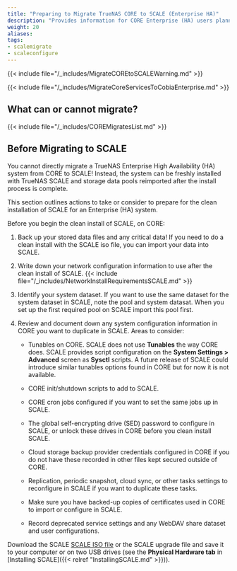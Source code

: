 ```yaml
---
title: "Preparing to Migrate TrueNAS CORE to SCALE (Enterprise HA)"
description: "Provides information for CORE Enterprise (HA) users planning to migrate to SCALE and what you need to know and have ready before beginning the one-way process."
weight: 20
aliases:
tags:
- scalemigrate
- scaleconfigure
---
```




{{< include file="/_includes/MigrateCOREtoSCALEWarning.md" >}}

{{< include file="/_includes/MigrateCoreServicesToCobiaEnterprise.md" >}}

## What can or cannot migrate?

{{< include file="/_includes/COREMigratesList.md" >}}

## Before Migrating to SCALE

You cannot directly migrate a TrueNAS Enterprise High Availability (HA) system from CORE to SCALE!
Instead, the system can be freshly installed with TrueNAS SCALE and storage data pools reimported after the install process is complete.

This section outlines actions to take or consider to prepare for the clean installation of SCALE for an Enterprise (HA) system.

Before you begin the clean install of SCALE, on CORE:

1. Back up your stored data files and any critical data!
   If you need to do a clean install with the SCALE <file>iso</file> file, you can import your data into SCALE.

2. Write down your network configuration information to use after the clean install of SCALE.
   {{< include file="/_includes/NetworkInstallRequirementsSCALE.md" >}}

3. Identify your system dataset.
   If you want to use the same dataset for the system dataset in SCALE, note the pool and system datasat.
   When you set up the first required pool on SCALE import this pool first.

4. Review and document down any system configuration information in CORE you want to duplicate in SCALE. Areas to consider:

   * Tunables on CORE.
     SCALE does not use **Tunables** the way CORE does. SCALE provides script configuration on the **System Settings > Advanced** screen as **Sysctl** scripts.
     A future release of SCALE could introduce similar tunables options found in CORE but for now it is not available.

   * CORE init/shutdown scripts to add to SCALE.

   * CORE cron jobs configured if you want to set the same jobs up in SCALE.

   * The global self-encrypting drive (SED) password to configure in SCALE, or unlock these drives in CORE before you clean install SCALE.

   * Cloud storage backup provider credentials configured in CORE if you do not have these recorded in other files kept secured outside of CORE.

   * Replication, periodic snapshot, cloud sync, or other tasks settings to reconfigure in SCALE if you want to duplicate these tasks.

   * Make sure you have backed-up copies of certificates used in CORE to import or configure in SCALE.

   * Record deprecated service settings and any WebDAV share dataset and user configurations.

Download the SCALE [SCALE ISO file](https://www.truenas.com/download-tn-scale/) or the SCALE upgrade file and save it to your computer or on two USB drives (see the **Physical Hardware tab** in [Installing SCALE]({{< relref "InstallingSCALE.md" >}})).
